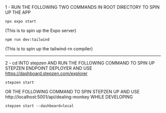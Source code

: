 1 - RUN THE FOLLOWING TWO COMMANDS IN ROOT DIRECTORY TO SPIN UP THE APP

```
npx expo start
```

(This is to spin up the Expo server)

```
npm run dev:tailwind
```

(This is to spin up the tailwind-rn compiler)

---

2 - cd INTO stepzen AND RUN THE FOLLOWING COMMAND TO SPIN UP STEPZEN ENDPOINT DEPLOYER AND USE https://dashboard.stepzen.com/explorer

```
stepzen start
```

OR THE FOLLOWING COMMAND TO SPIN STEPZEN UP AND USE http://localhost:5001/api/dealing-monkey WHILE DEVELOPING

```
stepzen start --dashboard=local
```
